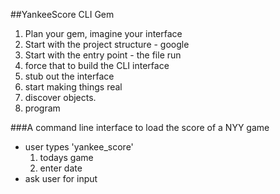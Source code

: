 ##YankeeScore CLI Gem

1. Plan your gem, imagine your interface
2. Start with the project structure - google
3. Start with the entry point - the file run
4. force that to build the CLI interface
5. stub out the interface
6. start making things real
7. discover objects.
8. program


###A command line interface to load the score of a NYY game

- user types 'yankee_score'
  1. todays game
  2. enter date
- ask user for input
